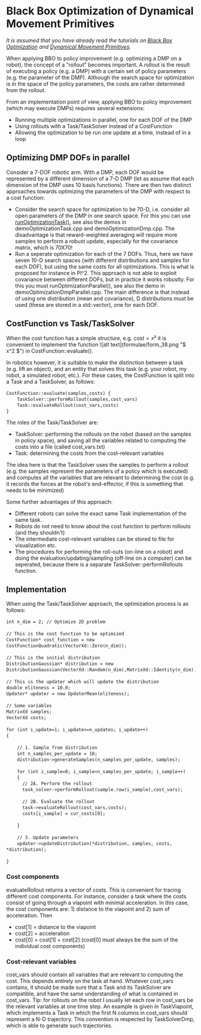 Black Box Optimization of Dynamical Movement Primitives
===============

*It is assumed that you have already read the tutorials on <a href="bbo.md">Black Box Optimization</a> and <a href="dmp.md">Dynamical Movement Primitives</a>.* 

When applying BBO to policy improvement (e.g. optimizing a DMP on a robot), the concept of a "rollout" becomes important. A rollout is the result of executing a policy (e.g. a DMP) with a certain set of policy parameters (e.g. the parameter of the DMP). Although the search space for optimization is in the space of the policy parameters, the costs are rather determined from the rollout.

From an implementation point of view, applying BBO to policy improvement (which may execute DMPs) requires several extensions:

* Running multiple optimizations in parallel, one for each DOF of the DMP
* Using rollouts with a Task/TaskSolver instead of a CostFunction
* Allowing the optimization to be run one update at a time, instead of in a loop


<a name="sec_parallel_optimization"></a>
## Optimizing DMP DOFs in parallel

Consider a 7-DOF robotic arm. With a DMP, each DOF would be represented by a different dimension of a 7-D DMP (let as assume that each dimension of the DMP uses 10 basis functions). There are then two distinct approaches towards optimizing the parameters of the DMP with respect to a cost function:

* Consider the search space for optimization to be 70-D, i.e. consider all open parameters of the DMP in one search space. For this you can use <a href="runOptimizationTask_8cpp.html#ac0e202635bf044eaa92706e19d340d41" title="Run an evolutionary optimization process, see Black Box Optimization. ">runOptimizationTask()</a>, see also the demos in demoOptimizationTask.cpp and demoOptimizationDmp.cpp. The disadvantage is that reward-weighted averaging will require more samples to perform a robust update, especially for the covariance matrix, which is 70X70!
* Run a seperate optimization for each of the 7 DOFs. Thus, here we have seven 10-D search spaces (with different distributions and samples for each DOF), but using the same costs for all optimizations. This is what is proposed for instance in PI^2. This approach is not able to exploit covariance between different DOFs, but in practice it works robustly. For this you must runOptimizationParallel(), see also the demo in demoOptimizationDmpParallel.cpp. The main difference is that instead of using one distribution (mean and covariance), D distributions must be used (these are stored in a std::vector), one for each DOF.


<a name="sec_bbo_task_and_task_solver"></a>
## CostFunction vs Task/TaskSolver

When the cost function has a simple structure, e.g. cost = ![alt text](formulae/form_38.png "$ x^2 $")  it is convenient to implement the function ![alt text](formulae/form_38.png "$ x^2 $")  in CostFunction::evaluate().

In robotics however, it is suitable to make the distinction between a task (e.g. lift an object), and an entity that solves this task (e.g. your robot, my robot, a simulated robot, etc.). For these cases, the CostFunction is split into a Task and a TaskSolver, as follows:

	CostFunction::evaluate(samples,costs) {
		TaskSolver::performRollout(samples,cost_vars)
		Task::evaluateRollout(cost_vars,costs)
	}

The roles of the Task/TaskSolver are:

* TaskSolver: performing the rollouts on the robot (based on the samples in policy space), and saving all the variables related to computing the costs into a file (called cost_vars.txt)
* Task: determining the costs from the cost-relevant variables

The idea here is that the TaskSolver uses the samples to perform a rollout (e.g. the samples represent the parameters of a policy which is executed) and computes all the variables that are relevant to determining the cost (e.g. it records the forces at the robot's end-effector, if this is something that needs to be minimized)

Some further advantages of this approach:

* Different robots can solve the exact same Task implementation of the same task.
* Robots do not need to know about the cost function to perform rollouts (and they shouldn't)
* The intermediate cost-relevant variables can be stored to file for visualization etc.
* The procedures for performing the roll-outs (on-line on a robot) and doing the evaluation/updating/sampling (off-line on a computer) can be seperated, because there is a separate TaskSolver::performRollouts function.



<a name="impl"></a>
## Implementation

When using the Task/TaskSolver approach, the optimization process is as follows:

    int n_dim = 2; // Optimize 2D problem
    
    // This is the cost function to be optimized
    CostFunction* cost_function = new CostFunctionQuadratic(VectorXd::Zero(n_dim));
    
    // This is the initial distribution
    DistributionGaussian* distribution = new DistributionGaussian(VectorXd::Random(n_dim),MatrixXd::Identity(n_dim)) 
    
    // This is the updater which will update the distribution
    double eliteness = 10.0;
    Updater* updater = new UpdaterMean(eliteness);
    
    // Some variables
    MatrixXd samples;
    VectorXd costs;
    
    for (int i_update=1; i_update<=n_updates; i_update++)
    {
      
        // 1. Sample from distribution
        int n_samples_per_update = 10;
        distribution->generateSamples(n_samples_per_update, samples);
      
        for (int i_sample=0; i_sample<n_samples_per_update; i_sample++)
        {
          // 2A. Perform the rollout
          task_solver->performRollout(sample.row(i_sample),cost_vars);
      
          // 2B. Evaluate the rollout
          task->evaluateRollout(cost_vars,costs);
          costs[i_sample] = cur_costs[0];
          
        }
      
        // 3. Update parameters
        updater->updateDistribution(*distribution, samples, costs, *distribution);
        
    }

<a name="sec_cost_components"></a>
### Cost components

evaluateRollout returns a vector of costs. This is convenient for tracing different cost components. For instance, consider a task where the costs consist of going through a viapoint with minimal acceleration. In this case, the cost components are: 1) distance to the viapoint and 2) sum of acceleration. Then 

* cost[1] = distance to the viapoint 
* cost[2] = acceleration
* cost[0] = cost[1] + cost[2] (cost[0] must always be the sum of the individual cost components)

<a name="sec_cost_vars"></a>
### Cost-relevant variables

cost_vars should contain all variables that are relevant to computing the cost. This depends entirely on the task at hand. Whatever cost_vars contains, it should be made sure that a Task and its TaskSolver are compatible, and have the same understanding of what is contained in cost_vars. Tip: for rollouts on the robot I usually let each row in cost_vars be the relevant variables at one time step. An example is given in TaskViapoint, which implements a Task in which the first N columns in cost_vars should represent a N-D trajectory. This convention is respected by TaskSolverDmp, which is able to generate such trajectories.

